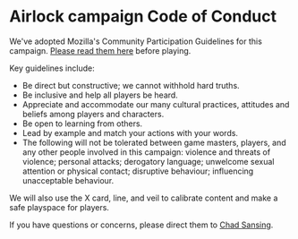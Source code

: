 # Airlock campaign Code of Conduct

We've adopted Mozilla's Community Participation Guidelines for this campaign. [Please read them here](https://www.mozilla.org/en-US/about/governance/policies/participation/) before playing.

Key guidelines include:

- Be direct but constructive; we cannot withhold hard truths.
- Be inclusive and help all players be heard.
- Appreciate and accommodate our many cultural practices, attitudes and beliefs among players and characters.
- Be open to learning from others.
- Lead by example and match your actions with your words.
- The following will not be tolerated between game masters, players, and any other people involved in this campaign: violence and threats of violence; personal attacks; derogatory language; unwelcome sexual attention or physical contact; disruptive behaviour; influencing unacceptable behaviour.

We will also use the X card, line, and veil to calibrate content and make a safe playspace for players.

If you have questions or concerns, please direct them to [Chad Sansing](mailto:csansing@fmail.com).

